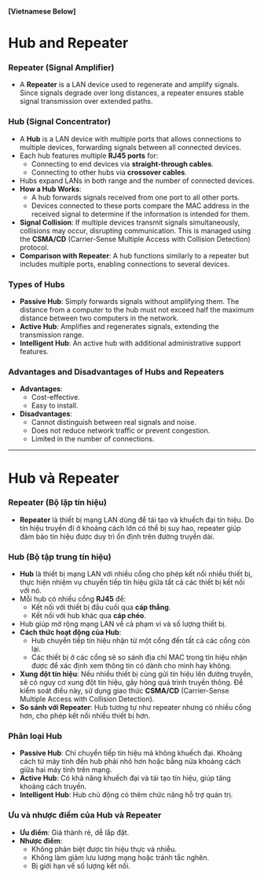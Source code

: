 **[Vietnamese Below]**

# Hub and Repeater

### Repeater (Signal Amplifier)
- A **Repeater** is a LAN device used to regenerate and amplify signals. Since signals degrade over long distances, a repeater ensures stable signal transmission over extended paths.

### Hub (Signal Concentrator)
- A **Hub** is a LAN device with multiple ports that allows connections to multiple devices, forwarding signals between all connected devices.
- Each hub features multiple **RJ45 ports** for:
  - Connecting to end devices via **straight-through cables**.
  - Connecting to other hubs via **crossover cables**.
- Hubs expand LANs in both range and the number of connected devices.
- **How a Hub Works**:
  - A hub forwards signals received from one port to all other ports.
  - Devices connected to these ports compare the MAC address in the received signal to determine if the information is intended for them.
- **Signal Collision**: If multiple devices transmit signals simultaneously, collisions may occur, disrupting communication. This is managed using the **CSMA/CD** (Carrier-Sense Multiple Access with Collision Detection) protocol.
- **Comparison with Repeater**: A hub functions similarly to a repeater but includes multiple ports, enabling connections to several devices.

### Types of Hubs
- **Passive Hub**: Simply forwards signals without amplifying them. The distance from a computer to the hub must not exceed half the maximum distance between two computers in the network.
- **Active Hub**: Amplifies and regenerates signals, extending the transmission range.
- **Intelligent Hub**: An active hub with additional administrative support features.

### Advantages and Disadvantages of Hubs and Repeaters
- **Advantages**:
  - Cost-effective.
  - Easy to install.
- **Disadvantages**:
  - Cannot distinguish between real signals and noise.
  - Does not reduce network traffic or prevent congestion.
  - Limited in the number of connections.

---

# Hub và Repeater

### Repeater (Bộ lặp tín hiệu)
- **Repeater** là thiết bị mạng LAN dùng để tái tạo và khuếch đại tín hiệu. Do tín hiệu truyền đi ở khoảng cách lớn có thể bị suy hao, repeater giúp đảm bảo tín hiệu được duy trì ổn định trên đường truyền dài.

### Hub (Bộ tập trung tín hiệu)
- **Hub** là thiết bị mạng LAN với nhiều cổng cho phép kết nối nhiều thiết bị, thực hiện nhiệm vụ chuyển tiếp tín hiệu giữa tất cả các thiết bị kết nối với nó.
- Mỗi hub có nhiều cổng **RJ45** để:
  - Kết nối với thiết bị đầu cuối qua **cáp thẳng**.
  - Kết nối với hub khác qua **cáp chéo**.
- Hub giúp mở rộng mạng LAN về cả phạm vi và số lượng thiết bị.
- **Cách thức hoạt động của Hub**:
  - Hub chuyển tiếp tín hiệu nhận từ một cổng đến tất cả các cổng còn lại. 
  - Các thiết bị ở các cổng sẽ so sánh địa chỉ MAC trong tín hiệu nhận được để xác định xem thông tin có dành cho mình hay không.
- **Xung đột tín hiệu**: Nếu nhiều thiết bị cùng gửi tín hiệu lên đường truyền, sẽ có nguy cơ xung đột tín hiệu, gây hỏng quá trình truyền thông. Để kiểm soát điều này, sử dụng giao thức **CSMA/CD** (Carrier-Sense Multiple Access with Collision Detection).
- **So sánh với Repeater**: Hub tương tự như repeater nhưng có nhiều cổng hơn, cho phép kết nối nhiều thiết bị hơn.

### Phân loại Hub
- **Passive Hub**: Chỉ chuyển tiếp tín hiệu mà không khuếch đại. Khoảng cách từ máy tính đến hub phải nhỏ hơn hoặc bằng nửa khoảng cách giữa hai máy tính trên mạng.
- **Active Hub**: Có khả năng khuếch đại và tái tạo tín hiệu, giúp tăng khoảng cách truyền.
- **Intelligent Hub**: Hub chủ động có thêm chức năng hỗ trợ quản trị.

### Ưu và nhược điểm của Hub và Repeater
- **Ưu điểm**: Giá thành rẻ, dễ lắp đặt.
- **Nhược điểm**:
  - Không phân biệt được tín hiệu thực và nhiễu.
  - Không làm giảm lưu lượng mạng hoặc tránh tắc nghẽn.
  - Bị giới hạn về số lượng kết nối.
